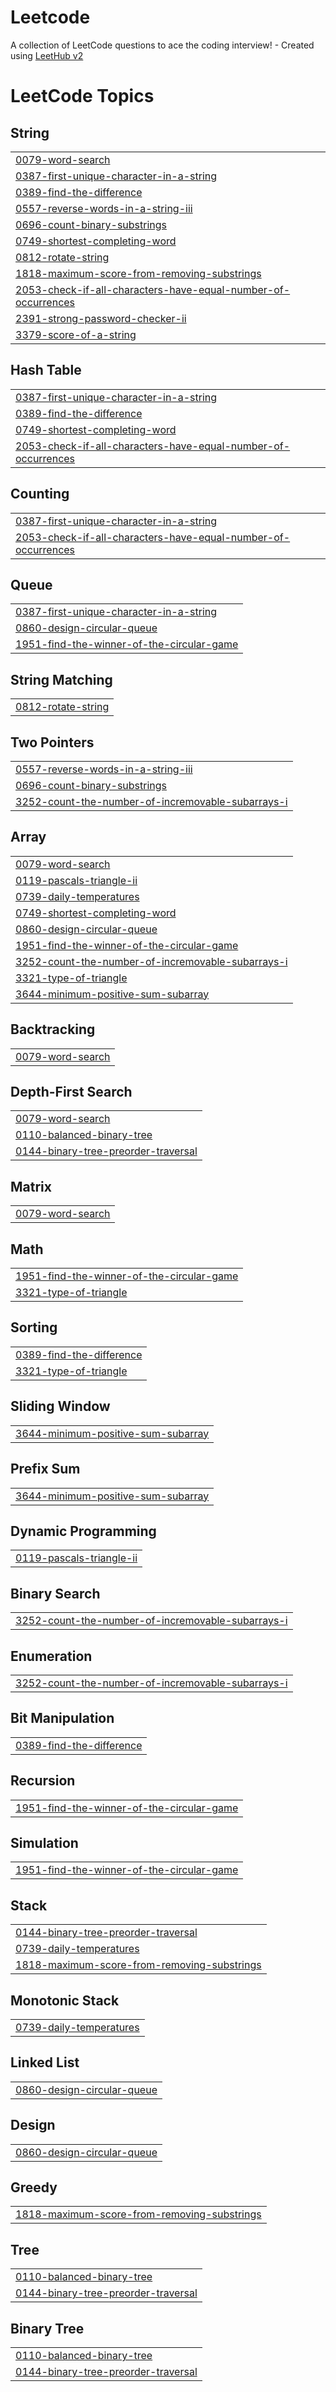 # Leetcode
A collection of LeetCode questions to ace the coding interview! - Created using [LeetHub v2](https://github.com/arunbhardwaj/LeetHub-2.0)

<!---LeetCode Topics Start-->
# LeetCode Topics
## String
|  |
| ------- |
| [0079-word-search](https://github.com/AugustoMenchaca/Leetcode/tree/master/0079-word-search) |
| [0387-first-unique-character-in-a-string](https://github.com/AugustoMenchaca/Leetcode/tree/master/0387-first-unique-character-in-a-string) |
| [0389-find-the-difference](https://github.com/AugustoMenchaca/Leetcode/tree/master/0389-find-the-difference) |
| [0557-reverse-words-in-a-string-iii](https://github.com/AugustoMenchaca/Leetcode/tree/master/0557-reverse-words-in-a-string-iii) |
| [0696-count-binary-substrings](https://github.com/AugustoMenchaca/Leetcode/tree/master/0696-count-binary-substrings) |
| [0749-shortest-completing-word](https://github.com/AugustoMenchaca/Leetcode/tree/master/0749-shortest-completing-word) |
| [0812-rotate-string](https://github.com/AugustoMenchaca/Leetcode/tree/master/0812-rotate-string) |
| [1818-maximum-score-from-removing-substrings](https://github.com/AugustoMenchaca/Leetcode/tree/master/1818-maximum-score-from-removing-substrings) |
| [2053-check-if-all-characters-have-equal-number-of-occurrences](https://github.com/AugustoMenchaca/Leetcode/tree/master/2053-check-if-all-characters-have-equal-number-of-occurrences) |
| [2391-strong-password-checker-ii](https://github.com/AugustoMenchaca/Leetcode/tree/master/2391-strong-password-checker-ii) |
| [3379-score-of-a-string](https://github.com/AugustoMenchaca/Leetcode/tree/master/3379-score-of-a-string) |
## Hash Table
|  |
| ------- |
| [0387-first-unique-character-in-a-string](https://github.com/AugustoMenchaca/Leetcode/tree/master/0387-first-unique-character-in-a-string) |
| [0389-find-the-difference](https://github.com/AugustoMenchaca/Leetcode/tree/master/0389-find-the-difference) |
| [0749-shortest-completing-word](https://github.com/AugustoMenchaca/Leetcode/tree/master/0749-shortest-completing-word) |
| [2053-check-if-all-characters-have-equal-number-of-occurrences](https://github.com/AugustoMenchaca/Leetcode/tree/master/2053-check-if-all-characters-have-equal-number-of-occurrences) |
## Counting
|  |
| ------- |
| [0387-first-unique-character-in-a-string](https://github.com/AugustoMenchaca/Leetcode/tree/master/0387-first-unique-character-in-a-string) |
| [2053-check-if-all-characters-have-equal-number-of-occurrences](https://github.com/AugustoMenchaca/Leetcode/tree/master/2053-check-if-all-characters-have-equal-number-of-occurrences) |
## Queue
|  |
| ------- |
| [0387-first-unique-character-in-a-string](https://github.com/AugustoMenchaca/Leetcode/tree/master/0387-first-unique-character-in-a-string) |
| [0860-design-circular-queue](https://github.com/AugustoMenchaca/Leetcode/tree/master/0860-design-circular-queue) |
| [1951-find-the-winner-of-the-circular-game](https://github.com/AugustoMenchaca/Leetcode/tree/master/1951-find-the-winner-of-the-circular-game) |
## String Matching
|  |
| ------- |
| [0812-rotate-string](https://github.com/AugustoMenchaca/Leetcode/tree/master/0812-rotate-string) |
## Two Pointers
|  |
| ------- |
| [0557-reverse-words-in-a-string-iii](https://github.com/AugustoMenchaca/Leetcode/tree/master/0557-reverse-words-in-a-string-iii) |
| [0696-count-binary-substrings](https://github.com/AugustoMenchaca/Leetcode/tree/master/0696-count-binary-substrings) |
| [3252-count-the-number-of-incremovable-subarrays-i](https://github.com/AugustoMenchaca/Leetcode/tree/master/3252-count-the-number-of-incremovable-subarrays-i) |
## Array
|  |
| ------- |
| [0079-word-search](https://github.com/AugustoMenchaca/Leetcode/tree/master/0079-word-search) |
| [0119-pascals-triangle-ii](https://github.com/AugustoMenchaca/Leetcode/tree/master/0119-pascals-triangle-ii) |
| [0739-daily-temperatures](https://github.com/AugustoMenchaca/Leetcode/tree/master/0739-daily-temperatures) |
| [0749-shortest-completing-word](https://github.com/AugustoMenchaca/Leetcode/tree/master/0749-shortest-completing-word) |
| [0860-design-circular-queue](https://github.com/AugustoMenchaca/Leetcode/tree/master/0860-design-circular-queue) |
| [1951-find-the-winner-of-the-circular-game](https://github.com/AugustoMenchaca/Leetcode/tree/master/1951-find-the-winner-of-the-circular-game) |
| [3252-count-the-number-of-incremovable-subarrays-i](https://github.com/AugustoMenchaca/Leetcode/tree/master/3252-count-the-number-of-incremovable-subarrays-i) |
| [3321-type-of-triangle](https://github.com/AugustoMenchaca/Leetcode/tree/master/3321-type-of-triangle) |
| [3644-minimum-positive-sum-subarray](https://github.com/AugustoMenchaca/Leetcode/tree/master/3644-minimum-positive-sum-subarray) |
## Backtracking
|  |
| ------- |
| [0079-word-search](https://github.com/AugustoMenchaca/Leetcode/tree/master/0079-word-search) |
## Depth-First Search
|  |
| ------- |
| [0079-word-search](https://github.com/AugustoMenchaca/Leetcode/tree/master/0079-word-search) |
| [0110-balanced-binary-tree](https://github.com/AugustoMenchaca/Leetcode/tree/master/0110-balanced-binary-tree) |
| [0144-binary-tree-preorder-traversal](https://github.com/AugustoMenchaca/Leetcode/tree/master/0144-binary-tree-preorder-traversal) |
## Matrix
|  |
| ------- |
| [0079-word-search](https://github.com/AugustoMenchaca/Leetcode/tree/master/0079-word-search) |
## Math
|  |
| ------- |
| [1951-find-the-winner-of-the-circular-game](https://github.com/AugustoMenchaca/Leetcode/tree/master/1951-find-the-winner-of-the-circular-game) |
| [3321-type-of-triangle](https://github.com/AugustoMenchaca/Leetcode/tree/master/3321-type-of-triangle) |
## Sorting
|  |
| ------- |
| [0389-find-the-difference](https://github.com/AugustoMenchaca/Leetcode/tree/master/0389-find-the-difference) |
| [3321-type-of-triangle](https://github.com/AugustoMenchaca/Leetcode/tree/master/3321-type-of-triangle) |
## Sliding Window
|  |
| ------- |
| [3644-minimum-positive-sum-subarray](https://github.com/AugustoMenchaca/Leetcode/tree/master/3644-minimum-positive-sum-subarray) |
## Prefix Sum
|  |
| ------- |
| [3644-minimum-positive-sum-subarray](https://github.com/AugustoMenchaca/Leetcode/tree/master/3644-minimum-positive-sum-subarray) |
## Dynamic Programming
|  |
| ------- |
| [0119-pascals-triangle-ii](https://github.com/AugustoMenchaca/Leetcode/tree/master/0119-pascals-triangle-ii) |
## Binary Search
|  |
| ------- |
| [3252-count-the-number-of-incremovable-subarrays-i](https://github.com/AugustoMenchaca/Leetcode/tree/master/3252-count-the-number-of-incremovable-subarrays-i) |
## Enumeration
|  |
| ------- |
| [3252-count-the-number-of-incremovable-subarrays-i](https://github.com/AugustoMenchaca/Leetcode/tree/master/3252-count-the-number-of-incremovable-subarrays-i) |
## Bit Manipulation
|  |
| ------- |
| [0389-find-the-difference](https://github.com/AugustoMenchaca/Leetcode/tree/master/0389-find-the-difference) |
## Recursion
|  |
| ------- |
| [1951-find-the-winner-of-the-circular-game](https://github.com/AugustoMenchaca/Leetcode/tree/master/1951-find-the-winner-of-the-circular-game) |
## Simulation
|  |
| ------- |
| [1951-find-the-winner-of-the-circular-game](https://github.com/AugustoMenchaca/Leetcode/tree/master/1951-find-the-winner-of-the-circular-game) |
## Stack
|  |
| ------- |
| [0144-binary-tree-preorder-traversal](https://github.com/AugustoMenchaca/Leetcode/tree/master/0144-binary-tree-preorder-traversal) |
| [0739-daily-temperatures](https://github.com/AugustoMenchaca/Leetcode/tree/master/0739-daily-temperatures) |
| [1818-maximum-score-from-removing-substrings](https://github.com/AugustoMenchaca/Leetcode/tree/master/1818-maximum-score-from-removing-substrings) |
## Monotonic Stack
|  |
| ------- |
| [0739-daily-temperatures](https://github.com/AugustoMenchaca/Leetcode/tree/master/0739-daily-temperatures) |
## Linked List
|  |
| ------- |
| [0860-design-circular-queue](https://github.com/AugustoMenchaca/Leetcode/tree/master/0860-design-circular-queue) |
## Design
|  |
| ------- |
| [0860-design-circular-queue](https://github.com/AugustoMenchaca/Leetcode/tree/master/0860-design-circular-queue) |
## Greedy
|  |
| ------- |
| [1818-maximum-score-from-removing-substrings](https://github.com/AugustoMenchaca/Leetcode/tree/master/1818-maximum-score-from-removing-substrings) |
## Tree
|  |
| ------- |
| [0110-balanced-binary-tree](https://github.com/AugustoMenchaca/Leetcode/tree/master/0110-balanced-binary-tree) |
| [0144-binary-tree-preorder-traversal](https://github.com/AugustoMenchaca/Leetcode/tree/master/0144-binary-tree-preorder-traversal) |
## Binary Tree
|  |
| ------- |
| [0110-balanced-binary-tree](https://github.com/AugustoMenchaca/Leetcode/tree/master/0110-balanced-binary-tree) |
| [0144-binary-tree-preorder-traversal](https://github.com/AugustoMenchaca/Leetcode/tree/master/0144-binary-tree-preorder-traversal) |
<!---LeetCode Topics End-->